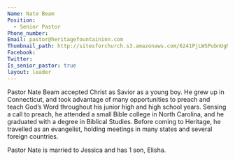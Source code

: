 ```yaml
---
Name: Nate Beam
Position:
  - Senior Pastor
Phone_number:
Email: pastor@heritagefountaininn.com
Thumbnail_path: http://sitesforchurch.s3.amazonaws.com/6241PjLWSPubnUgNCrCT_12063526_10206412106961336_3253442908775468540_n.jpg
Facebook:
Twitter:
Is_senior_pastor: true
layout: leader 
---
```



Pastor Nate Beam accepted Christ as Savior as a young boy. He grew up in Connecticut, and took advantage of many opportunities to preach and teach God’s Word throughout his junior high and high school years. Sensing a call to preach, he attended a small Bible college in North Carolina, and he graduated with a degree in Biblical Studies. Before coming to Heritage, he travelled as an evangelist, holding meetings in many states and several foreign countries. 

Pastor Nate is married to Jessica and has 1 son, Elisha.  

